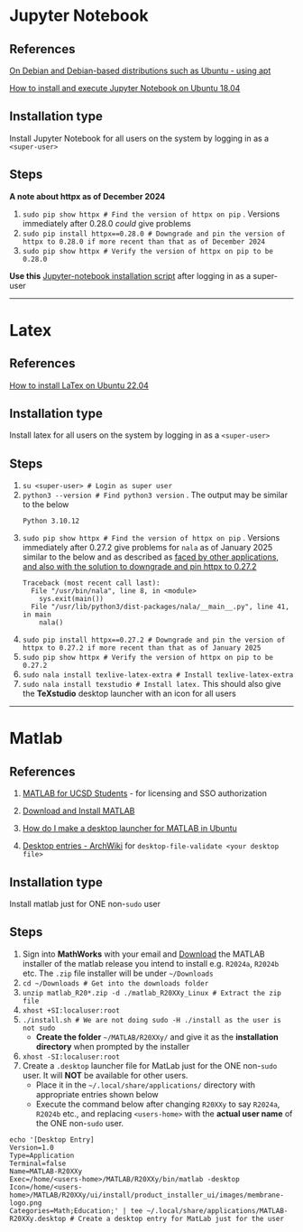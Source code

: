 # Jupyter Notebook

## References
[On Debian and Debian-based distributions such as Ubuntu - using apt](https://linuxconfig.org/introduction-to-jupiter-notebook)

[How to install and execute Jupyter Notebook on Ubuntu 18.04](https://medium.com/@joaolggross/how-to-install-and-execute-jupyter-notebook-on-ubuntu-18-04-d5b37159bd8e)

## Installation type

Install Jupyter Notebook for all users on the system by logging in as a `<super-user>`

## Steps

__A note about httpx as of December 2024__
1. `sudo pip show httpx # Find the version of httpx on pip` . Versions immediately after 0.28.0 _could_ give problems
1. `sudo pip install httpx==0.28.0 # Downgrade and pin the version of httpx to 0.28.0 if more recent than that as of December 2024`
1. `sudo pip show httpx # Verify the version of httpx on pip to be 0.28.0`

__Use this__ [Jupyter-notebook installation script](install_jupyter-notebook.sh) after logging in as a super-user


---


# Latex
## References
[How to install LaTex on Ubuntu 22.04](https://linuxconfig.org/how-to-install-latex-on-ubuntu-22-04-jammy-jellyfish-linux)

## Installation type

Install latex for all users on the system by logging in as a `<super-user>`

## Steps

1. `su <super-user> # Login as super user`
1. `python3 --version # Find python3 version` . The output may be similar to the below
    ```
    Python 3.10.12
    ```
1. `sudo pip show httpx # Find the version of httpx on pip` . Versions immediately after 0.27.2 give problems for `nala` as of January 2025 similar to the below and as described as [faced by other applications, and also with the solution to downgrade and pin httpx to 0.27.2](https://community.openai.com/t/error-with-openai-1-56-0-client-init-got-an-unexpected-keyword-argument-proxies/1040332/4)
    ```
    Traceback (most recent call last):
      File "/usr/bin/nala", line 8, in <module>
        sys.exit(main())
      File "/usr/lib/python3/dist-packages/nala/__main__.py", line 41, in main
        nala()
    ```
1. `sudo pip install httpx==0.27.2 # Downgrade and pin the version of httpx to 0.27.2 if more recent than that as of January 2025`
1. `sudo pip show httpx # Verify the version of httpx on pip to be 0.27.2`
1. `sudo nala install texlive-latex-extra # Install texlive-latex-extra`
1. `sudo nala install texstudio # Install latex.` This should also give the __TeXstudio__ desktop launcher with an icon for all users


---

# Matlab
## References 
1. [MATLAB for UCSD Students](https://matlab.ucsd.edu/student.html) - for licensing and SSO authorization

1. [Download and Install MATLAB](https://www.mathworks.com/help/install/ug/install-products-with-internet-connection.html)

1. [How do I make a desktop launcher for MATLAB in Ubuntu](https://www.mathworks.com/matlabcentral/answers/20-how-do-i-make-a-desktop-launcher-for-matlab-in-linux)

1. [Desktop entries - ArchWiki](https://wiki.archlinux.org/title/Desktop_entries) for `desktop-file-validate <your desktop file>`

## Installation type

Install matlab just for ONE non-`sudo` user

## Steps

1. Sign into __MathWorks__ with your email and [Download](https://www.mathworks.com/downloads/) the MATLAB installer of the matlab release you intend to install e.g. `R2024a`, `R2024b` etc. The `.zip` file installer will be under `~/Downloads`
1. `cd ~/Downloads # Get into the downloads folder`
1. `unzip matlab_R20*.zip -d ./matlab_R20XXy_Linux # Extract the zip file`
1. `xhost +SI:localuser:root`
1. `./install.sh # We are not doing sudo -H ./install as the user is not sudo`
    - __Create the folder__ `~/MATLAB/R20XXy/` and give it as the __installation directory__ when prompted by the installer
1. `xhost -SI:localuser:root`
1. Create a `.desktop` launcher file for MatLab just for the ONE non-`sudo` user. It will __NOT__ be available for other users.
    - Place it in the `~/.local/share/applications/` directory with appropriate entries shown below
    - Execute the command below after changing `R20XXy` to say `R2024a`, `R2024b` etc., and replacing `<users-home>` with the __actual user name__ of the ONE non-`sudo` user.
```
echo '[Desktop Entry]
Version=1.0
Type=Application
Terminal=false
Name=MATLAB-R20XXy 
Exec=/home/<users-home>/MATLAB/R20XXy/bin/matlab -desktop
Icon=/home/<users-home>/MATLAB/R20XXy/ui/install/product_installer_ui/images/membrane-logo.png
Categories=Math;Education;' | tee ~/.local/share/applications/MATLAB-R20XXy.desktop # Create a desktop entry for MatLab just for the user
```
